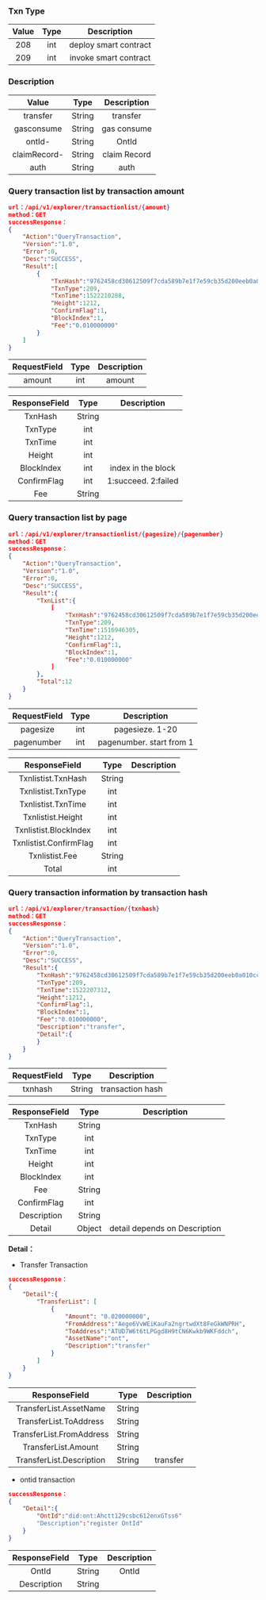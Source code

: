 

### Txn Type

| Value     |     Type |   Description   | 
| :--------------: | :--------:| :------: |
|    208|   int|  deploy smart contract |
|    209|   int|  invoke smart contract|

### Description

| Value     |     Type |   Description   | 
| :--------------: | :--------:| :------: |
|    transfer|   String|  transfer  |
|    gasconsume|   String|  gas consume  |
|    ontId- |   String|  OntId |
|    claimRecord- |   String|  claim Record  |
|    auth |   String|  auth  |




### Query transaction list by transaction amount

```json
url：/api/v1/explorer/transactionlist/{amount}
method：GET
successResponse：
{
	"Action":"QueryTransaction",
	"Version":"1.0",
	"Error":0,
	"Desc":"SUCCESS",
	"Result":[
		{
			"TxnHash":"9762458cd30612509f7cda589b7e1f7e59cb35d200eeb0a010ccc7b347057eb5",
            "TxnType":209,
            "TxnTime":1522210288,
            "Height":1212,
            "ConfirmFlag":1,
			"BlockIndex":1,
			"Fee":"0.010000000"
	    }
	]
}
```

| RequestField     |     Type |   Description   | 
| :--------------: | :--------:| :------: |
|    amount|   int|  amount  |

| ResponseField     |     Type |   Description   | 
| :--------------: | :--------:| :------: |
|    TxnHash|   String|    |
|    TxnType|   int|  |
|    TxnTime|   int|    |
|    Height|   int|    |
|    BlockIndex|   int|  index in the block  |
|    ConfirmFlag|   int |   1:succeed. 2:failed|
|    Fee|   String |   |



### Query transaction list by page


```json
url：/api/v1/explorer/transactionlist/{pagesize}/{pagenumber}
method：GET
successResponse：
{
	"Action":"QueryTransaction",
	"Version":"1.0",
	"Error":0,
	"Desc":"SUCCESS",
	"Result":{
		"TxnList":{
			[
				"TxnHash":"9762458cd30612509f7cda589b7e1f7e59cb35d200eeb0a010ccc7b347057eb5",
	            "TxnType":209,
	            "TxnTime":1516946305,
	            "Height":1212,
	            "ConfirmFlag":1,
				"BlockIndex":1,
				"Fee":"0.010000000"
			]
		},
		"Total":12
	}
}
```

| RequestField     |     Type |   Description   | 
| :--------------: | :--------:| :------: |
|    pagesize|   int|  pagesieze. 1-20  |
|    pagenumber|   int| pagenumber. start from 1 |



| ResponseField     |     Type |   Description   | 
| :--------------: | :--------:| :------: |
|    Txnlistist.TxnHash|   String|    |
|    Txnlistist.TxnType|   int|  |
|    Txnlistist.TxnTime|   int|    |
|    Txnlistist.Height|   int|    |
|    Txnlistist.BlockIndex|   int|    |
|    Txnlistist.ConfirmFlag|   int|   |
|    Txnlistist.Fee|   String |   |
|    Total|   int|   |



### Query transaction information by transaction hash 


```json
url：/api/v1/explorer/transaction/{txnhash}
method：GET
successResponse：
{
	"Action":"QueryTransaction",
	"Version":"1.0",
	"Error":0,
	"Desc":"SUCCESS",
	"Result":{
		"TxnHash":"9762458cd30612509f7cda589b7e1f7e59cb35d200eeb0a010ccc7b347057eb5",
		"TxnType":209,
		"TxnTime":1522207312,
		"Height":1212,
		"ConfirmFlag":1,
		"BlockIndex":1,
		"Fee":"0.010000000",
		"Description":"transfer",
		"Detail":{
		}
	}
}
```

| RequestField     |     Type |   Description   | 
| :--------------: | :--------:| :------: |
|    txnhash|   String|  transaction hash  |



| ResponseField     |     Type |   Description   | 
| :--------------: | :--------:| :------: |
|    TxnHash|   String|    |
|    TxnType|   int|  |
|    TxnTime|   int|    |
|    Height|   int|    |
|    BlockIndex|   int|    |
|    Fee|   String |   |
|    ConfirmFlag|   int|   |
|    Description|   String|   |
|    Detail|   Object|  detail depends on Description |



**Detail：**


- Transfer Transaction

```json
successResponse：
{
	"Detail":{
		"TransferList": [
			{
				"Amount": "0.020000000",
				"FromAddress":"Aege6VvWEiKauFa2ngrtwdXt8FeGkWNPRH",
				"ToAddress":"ATUD7W6t6tLPGgd8H9tCN6Kwkb9WKFddch",
				"AssetName":"ont",
				"Description":"transfer"
			}
		]
	}
}
```


| ResponseField     |     Type |   Description   | 
| :--------------: | :--------:| :------: |
|    TransferList.AssetName|   String|  |
|    TransferList.ToAddress|   String|  |
|    TransferList.FromAddress|   String|  |
|    TransferList.Amount|   String|  |
|    TransferList.Description|   String|  transfer|


- ontid transaction

```json
successResponse：
{
	"Detail":{
		"OntId":"did:ont:Ahctt129csbc612enxGTss6"
		"Description":"register OntId"
	}
}
```


| ResponseField     |     Type |   Description   | 
| :--------------: | :--------:| :------: |
|    OntId|   String|  OntId|
|    Description|   String| |


